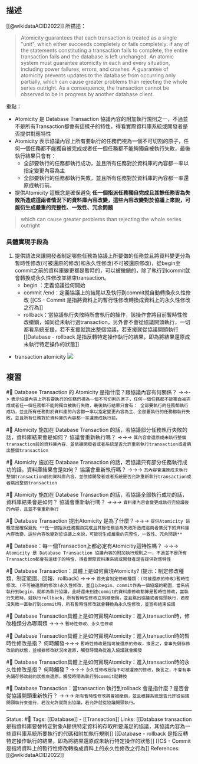 ## 描述

[[@wikidataACID2022]] 所描述：
> Atomicity guarantees that each transaction is treated as a single "unit", which either succeeds completely or fails completely: if any of the statements constituting a transaction fails to complete, the entire transaction fails and the database is left unchanged. An atomic system must guarantee atomicity in each and every situation, including power failures, errors, and crashes. A guarantee of atomicity prevents updates to the database from occurring only partially, which can cause greater problems than rejecting the whole series outright. As a consequence, the transaction cannot be observed to be in progress by another database client.

重點：
- Atomicity 是 Database Transaction 協議內容的附加執行規則之一，不過並不是所有Transaction都會有這樣子的特性，得看實際資料庫系統或開發者是否提供對應特性
- Atomicity 表示協議內容上所有要執行的任務們視為一個不可切割的原子，任何一個任務都不能獨自被完成或者任一個任務都不能夠獨自被執行失敗，最後執行結果只會有：
	- 全部要執行的任務都執行成功，並且所有任務對於資料庫的內容都一率以指定變更內容為主
	- 全部要執行的任務都執行失敗，並且所有任務對於資料庫的內容都一率還原成執行前。
- 提供Atomicity 這概念是確保避免 **任一個指派任務獨自完成且其餘任務皆為失敗所造成這兩者情況下的資料庫內容改變，這些內容改變對於協議上來說，可能衍生成嚴重的完整性、一致性、冗余問題**
> which can cause greater problems than rejecting the whole series outright


### 具體實現手段為
1. 提供語法來讓開發者制定哪些任務為協議上所要做的任務並且將資料變更分為暫時性修改(可被還原的修改)和永久性修改(不可被還原修改)，從begin至commit之前的資料庫變更都是暫時的，可以被撤銷的，除了執行到commit就會轉換成永久性修改並結束transaction。
	- begin ：定義協議從何開始
	- commit /end：定義協議上的結尾以及執行到commit就自動轉換永久性修改
	[[CS - Commit 是指將資料上的暫行性修改轉換成資料上的永久性修改之行為]]
	- rollback：當協議執行失敗時所會執行的操作，該操作會將目前暫時性修改撤銷，如同從未執行過transaction，另外會不會從協議開頭執行，一切都看系統支援，若不支援就跳出整個協議，若支援就從協議開頭執行
	[[Database - rollback 是指反轉特定操作執行的結果，即為將結果還原成未執行特定操作的狀態]]
- transaction atomicity
![](https://docs.oracle.com/cd/E18283_01/server.112/e16508/img/cncpt025.gif)

## 複習
#🧠 Database Transaction 的 Atomicity 是指什麼？跟協議內容有何關係？ ->->-> `表示協議內容上所有要執行的任務們視為一個不可切割的原子，任何一個任務都不能獨自被完成或者任一個任務都不能夠獨自被執行失敗，最後執行結果只會有： 全部要執行的任務都執行成功，並且所有任務對於資料庫的內容都一率以指定變更內容為主、全部要執行的任務都執行失敗，並且所有任務對於資料庫的內容都一率還原成執行前。`
<!--SR:!2024-02-20,364,250-->


#🧠 Atomicity 施加在 Database Transaction 的話，若協議部分任務執行失敗的話，資料庫結果會是如何？  協議會重新執行嗎？ ->->-> `其內容會還原成未執行整個transaction前的資料庫內容，並依據開發者或者系統是否允許重新執行transaction或者跳出整個transaction`
<!--SR:!2024-05-13,417,250-->


#🧠 Atomicity 施加在 Database Transaction 的話，若協議只有部分任務執行成功的話，資料庫結果會是如何？  協議會重新執行嗎？ ->->-> `其內容會還原成未執行整個transaction前的資料庫內容，並依據開發者或者系統是否允許重新執行transaction或者跳出整個transaction`
<!--SR:!2023-04-10,177,250-->

#🧠 Atomicity 施加在 Database Transaction 的話，若協議全部執行成功的話，資料庫結果會是如何？  協議會重新執行嗎？ ->->-> `資料庫內容會變更成執行完協議後的內容，且並不會重新執行`
<!--SR:!2023-04-02,172,250-->

#🧠 Database Transaction  提出Atomicity 是為了什麼？->->-> `提供Atomicity 這概念是確保避免 **任一個指派任務獨自完成且其餘任務皆為失敗所造成這兩者情況下的資料庫內容改變，這些內容改變對於協議上來說，可能衍生成嚴重的完整性、一致性、冗余問題**`
<!--SR:!2024-03-02,369,250-->


#🧠 Database：每一個Transaction上都必定有Atomicitiy這特性嗎？ ->->-> `Atomicity 是 Database Transaction 協議內容的附加執行規則之一，不過並不是所有Transaction都會有這樣子的特性，得看實際資料庫系統或開發者是否提供對應特性`
<!--SR:!2024-05-19,419,250-->

#🧠 Database Transaction：具體上是如何實現Atomicity? (提示：制定修改種類、制定範圍、回報、rollback) ->->-> `首先會制定修改種類：(可被還原的修改)暫時性修改、(不可被還原的修改)永久性修改，並且以begin、commit作為一個協議的範圍，當系統執行到begin，就即為執行協議，此時還未到達commit的資料庫修改都算是暫時性修改，當執行失敗時，就執行rollback，所有暫時性修改立刻被撤銷，並且跳出協議或者從頭執行，若都沒失敗一直執行到commit時，所有暫時性修改就會轉換為永久性修改，並宣布結束協議`
<!--SR:!2023-04-30,191,250-->

#🧠 Database Transaction具體上是如何實現Atomicity：進入transaction時，修改種類分為哪兩類 ->->-> `暫時性修改、永久性修改`
<!--SR:!2023-05-01,192,250-->


#🧠 Database Transaction具體上是如何實現Atomicity：進入transaction時的暫時性修改是指？ 何時觸發->->-> `暫時性修改是指可被還原的修改，換言之，會事先儲存修改前的狀態，並根據修改狀況來還原，觸發時間為從進入協議就會觸發`
<!--SR:!2023-08-05,146,230-->


#🧠 Database Transaction具體上是如何實現Atomicity：進入transaction時的永久性修改是指？ 何時觸發？->->-> `永久性修改是指不可被還原的修改，換言之，不會有事先儲存修改前的狀態來還原，觸發時間為執行到commit就轉換`
<!--SR:!2023-05-03,194,250-->

#🧠 Database Transaction：當transaction 執行到rollback 會是指什麼？是否會從協議開頭重新執行？ ->->-> `所有暫時性修改將會被撤銷，並且根據系統是否允許從協議開頭執行來進行，若沒允許就跳出協議，若允許就從協議開頭執行。`
<!--SR:!2023-10-24,293,250-->

---
Status: #🌱 
Tags:
[[Database]] - [[Transaction]]
Links:
[[Database transaction 是指資料庫要替特定對象A提供特定資料的存取所要滿足的協議，其協議內容為一些資料庫系統所要執行的代碼和附加執行規則]]
[[Database - rollback 是指反轉特定操作執行的結果，即為將結果還原成未執行特定操作的狀態]]
[[CS - Commit 是指將資料上的暫行性修改轉換成資料上的永久性修改之行為]]
References:
[[@wikidataACID2022]]